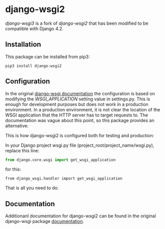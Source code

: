 # django-wsgi2

*django-wsgi3* is a fork of *django-wsgi2* that has been modified to be compatible with Django 4.2.


## Installation

This package can be installed from pip3:
```
pip3 install django-wsgi2
```

## Configuration

In the original [django-wsgi documentation](https://pythonhosted.org/django-wsgi/ "django-wsgi documentation") the configuration is based on modifying the *WSGI_APPLICATION* setting value in settings.py. This is enough for development purposes but does not work in a production environment. In a production environment, it is not clear the location of the WSGI application that the HTTP server has to target requests to. The documentation was vague about this point, so this package provides an alternative:

This is how django-wsgi2 is configured both for testing and production:

In your Django project wsgi.py file (project_root/project_name/wsgi.py), replace this line:
```python
from django.core.wsgi import get_wsgi_application
```
for this:
```pyton
from django_wsgi.handler import get_wsgi_application
```

That is all you need to do.

## Documentation

Additionanl documentation for django-wsgi2 can be found in the original django-wsgi package [documentation](https://pythonhosted.org/django-wsgi/).